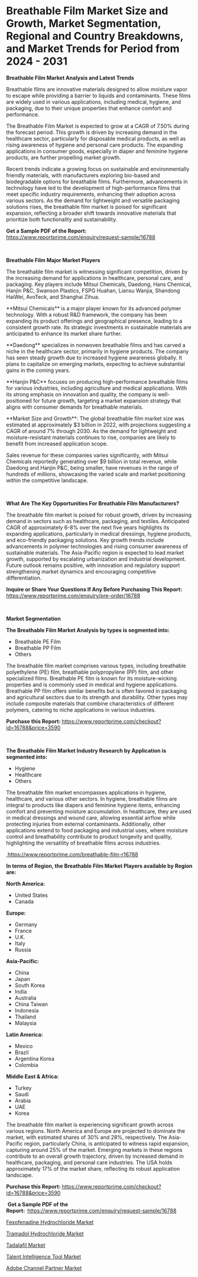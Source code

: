 <p><h1>Breathable Film Market Size and Growth, Market Segmentation, Regional and Country Breakdowns, and Market Trends for Period from 2024 -  2031</h1></p><p><strong>Breathable Film Market Analysis and Latest Trends</strong></p>
<p><p>Breathable films are innovative materials designed to allow moisture vapor to escape while providing a barrier to liquids and contaminants. These films are widely used in various applications, including medical, hygiene, and packaging, due to their unique properties that enhance comfort and performance. </p><p>The Breathable Film Market is expected to grow at a CAGR of 7.50% during the forecast period. This growth is driven by increasing demand in the healthcare sector, particularly for disposable medical products, as well as rising awareness of hygiene and personal care products. The expanding applications in consumer goods, especially in diaper and feminine hygiene products, are further propelling market growth. </p><p>Recent trends indicate a growing focus on sustainable and environmentally friendly materials, with manufacturers exploring bio-based and biodegradable options for breathable films. Furthermore, advancements in technology have led to the development of high-performance films that meet specific industry requirements, enhancing their adoption across various sectors. As the demand for lightweight and versatile packaging solutions rises, the breathable film market is poised for significant expansion, reflecting a broader shift towards innovative materials that prioritize both functionality and sustainability.</p></p>
<p><strong>Get a Sample PDF of the Report:&nbsp;</strong> <a href="https://www.reportprime.com/enquiry/request-sample/16788?utm_campaign=99&utm_medium=2&utm_source=Github&utm_content=ia&utm_term=24112024&utm_id=breathable-film">https://www.reportprime.com/enquiry/request-sample/16788</a></p>
<p>&nbsp;</p>
<p><strong>Breathable Film Major Market Players</strong></p>
<p><p>The breathable film market is witnessing significant competition, driven by the increasing demand for applications in healthcare, personal care, and packaging. Key players include Mitsui Chemicals, Daedong, Hans Chemical, Hanjin P&C, Swanson Plastics, FSPG Huahan, Liansu Wanjia, Shandong HaiWei, AvoTeck, and Shanghai Zihua.</p><p>**Mitsui Chemicals** is a major player known for its advanced polymer technology. With a robust R&D framework, the company has been expanding its product offerings and geographical presence, leading to a consistent growth rate. Its strategic investments in sustainable materials are anticipated to enhance its market share further.</p><p>**Daedong** specializes in nonwoven breathable films and has carved a niche in the healthcare sector, primarily in hygiene products. The company has seen steady growth due to increased hygiene awareness globally. It plans to capitalize on emerging markets, expecting to achieve substantial gains in the coming years.</p><p>**Hanjin P&C** focuses on producing high-performance breathable films for various industries, including agriculture and medical applications. With its strong emphasis on innovation and quality, the company is well-positioned for future growth, targeting a market expansion strategy that aligns with consumer demands for breathable materials.</p><p>**Market Size and Growth**: The global breathable film market size was estimated at approximately $3 billion in 2022, with projections suggesting a CAGR of around 7% through 2030. As the demand for lightweight and moisture-resistant materials continues to rise, companies are likely to benefit from increased application scope.</p><p>Sales revenue for these companies varies significantly, with Mitsui Chemicals reportedly generating over $9 billion in total revenue, while Daedong and Hanjin P&C, being smaller, have revenues in the range of hundreds of millions, showcasing the varied scale and market positioning within the competitive landscape.</p></p>
<p>&nbsp;</p>
<p><strong>What Are The Key Opportunities For Breathable Film Manufacturers?</strong></p>
<p><p>The breathable film market is poised for robust growth, driven by increasing demand in sectors such as healthcare, packaging, and textiles. Anticipated CAGR of approximately 6-8% over the next five years highlights its expanding applications, particularly in medical dressings, hygiene products, and eco-friendly packaging solutions. Key growth trends include advancements in polymer technologies and rising consumer awareness of sustainable materials. The Asia-Pacific region is expected to lead market growth, supported by escalating urbanization and industrial development. Future outlook remains positive, with innovation and regulatory support strengthening market dynamics and encouraging competitive differentiation.</p></p>
<p><strong>Inquire or Share Your Questions If Any Before Purchasing This Report:</strong> <a href="https://www.reportprime.com/enquiry/pre-order/16788?utm_campaign=99&utm_medium=2&utm_source=Github&utm_content=ia&utm_term=24112024&utm_id=breathable-film">https://www.reportprime.com/enquiry/pre-order/16788</a></p>
<p>&nbsp;</p>
<p><strong>Market Segmentation</strong></p>
<p><strong>The Breathable Film Market Analysis by types is segmented into:</strong></p>
<p><ul><li>Breathable PE Film</li><li>Breathable PP Film</li><li>Others</li></ul></p>
<p><p>The breathable film market comprises various types, including breathable polyethylene (PE) film, breathable polypropylene (PP) film, and other specialized films. Breathable PE film is known for its moisture-wicking properties and is commonly used in medical and hygiene applications. Breathable PP film offers similar benefits but is often favored in packaging and agricultural sectors due to its strength and durability. Other types may include composite materials that combine characteristics of different polymers, catering to niche applications in various industries.</p></p>
<p><strong>Purchase this Report:&nbsp;</strong><a href="https://www.reportprime.com/checkout?id=16788&price=3590&utm_campaign=99&utm_medium=2&utm_source=Github&utm_content=ia&utm_term=24112024&utm_id=breathable-film">https://www.reportprime.com/checkout?id=16788&price=3590</a></p>
<p>&nbsp;</p>
<p><strong>The Breathable Film Market Industry Research by Application is segmented into:</strong></p>
<p><ul><li>Hygiene</li><li>Healthcare</li><li>Others</li></ul></p>
<p><p>The breathable film market encompasses applications in hygiene, healthcare, and various other sectors. In hygiene, breathable films are integral to products like diapers and feminine hygiene items, enhancing comfort and preventing moisture accumulation. In healthcare, they are used in medical dressings and wound care, allowing essential airflow while protecting injuries from external contaminants. Additionally, other applications extend to food packaging and industrial uses, where moisture control and breathability contribute to product longevity and quality, highlighting the versatility of breathable films across industries.</p></p>
<p><a href="https://www.reportprime.com/breathable-film-r16788?utm_campaign=99&utm_medium=2&utm_source=Github&utm_content=ia&utm_term=24112024&utm_id=breathable-film">&nbsp;https://www.reportprime.com/breathable-film-r16788</a></p>
<p><strong>In terms of Region, the Breathable Film Market Players available by Region are:</strong></p>
<p>
    <p> <strong> North America: </strong>
        <ul>
            <li>United States</li>
            <li>Canada</li>
        </ul>
        </p> 
    <p> <strong> Europe: </strong>
        <ul>
            <li>Germany</li>
            <li>France</li>
            <li>U.K.</li>
            <li>Italy</li>
            <li>Russia</li>
        </ul>
        </p> 
    <p> <strong> Asia-Pacific: </strong>
        <ul>
            <li>China</li>
            <li>Japan</li>
            <li>South Korea</li>
            <li>India</li>
            <li>Australia</li>
            <li>China Taiwan</li>
            <li>Indonesia</li>
            <li>Thailand</li>
            <li>Malaysia</li>
        </ul>
        </p> 
    <p> <strong> Latin America: </strong>
        <ul>
            <li>Mexico</li>
            <li>Brazil</li>
            <li>Argentina Korea</li>
            <li>Colombia</li>
        </ul>
        </p> 
    <p> <strong> Middle East & Africa: </strong>
        <ul>
            <li>Turkey</li>
            <li>Saudi</li>
            <li>Arabia</li>
            <li>UAE</li>
            <li>Korea</li>
        </ul>
    </p>
    </p>
<p><p>The breathable film market is experiencing significant growth across various regions. North America and Europe are projected to dominate the market, with estimated shares of 30% and 28%, respectively. The Asia-Pacific region, particularly China, is anticipated to witness rapid expansion, capturing around 25% of the market. Emerging markets in these regions contribute to an overall growth trajectory, driven by increased demand in healthcare, packaging, and personal care industries. The USA holds approximately 17% of the market share, reflecting its robust application landscape.</p></p>
<p><strong>Purchase this Report: </strong><a href="https://www.reportprime.com/checkout?id=16788&price=3590&utm_campaign=99&utm_medium=2&utm_source=Github&utm_content=ia&utm_term=24112024&utm_id=breathable-film">https://www.reportprime.com/checkout?id=16788&price=3590</a></p>
<p>&nbsp;<strong>Get a Sample PDF of the Report:&nbsp;&nbsp;</strong><a href="https://www.reportprime.com/enquiry/request-sample/16788?utm_campaign=99&utm_medium=2&utm_source=Github&utm_content=ia&utm_term=24112024&utm_id=breathable-film">https://www.reportprime.com/enquiry/request-sample/16788</a></p>
<p><strong></strong></p>
<p><p><a href="https://www.linkedin.com/pulse/fexofenadine-hydrochloride-market-size-share-trends-analysis-aypmf?utm_campaign=99&utm_medium=2&utm_source=Github&utm_content=ia&utm_term=24112024&utm_id=breathable-film">Fexofenadine Hydrochloride Market</a></p><p><a href="https://www.linkedin.com/pulse/navigating-competitive-landscape-tramadol-hydrochloride-industry-afowf?utm_campaign=99&utm_medium=2&utm_source=Github&utm_content=ia&utm_term=24112024&utm_id=breathable-film">Tramadol Hydrochloride Market</a></p><p><a href="https://www.linkedin.com/pulse/tadalafil-industry-forecast-future-growth-valuation-key-metrics-2hpuf?utm_campaign=99&utm_medium=2&utm_source=Github&utm_content=ia&utm_term=24112024&utm_id=breathable-film">Tadalafil Market</a></p><p><a href="https://issuu.com/reportprime-2/docs/talent-intelligence-tool-market-siz_c671d358d75b7e?utm_campaign=99&utm_medium=2&utm_source=Github&utm_content=ia&utm_term=24112024&utm_id=breathable-film">Talent Intelligence Tool Market</a></p><p><a href="https://issuu.com/reportprime-2/docs/adobe-channel-partner-market-size-2_f71016788b30d4?utm_campaign=99&utm_medium=2&utm_source=Github&utm_content=ia&utm_term=24112024&utm_id=breathable-film">Adobe Channel Partner Market</a></p></p>